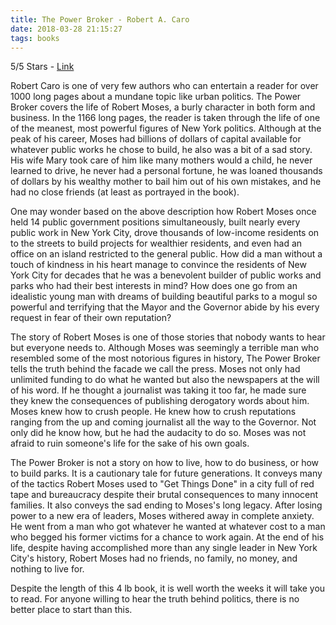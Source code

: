 ```yaml
---
title: The Power Broker - Robert A. Caro
date: 2018-03-28 21:15:27
tags: books
---
```


5/5 Stars - [Link](https://amzn.to/2pOsAHK)

Robert Caro is one of very few authors who can entertain a reader for over 1000 long pages about a mundane topic like urban politics.  The Power Broker covers the life of Robert Moses, a burly character in both form and business.  In the 1166 long pages, the reader is taken through the life of one of the meanest, most powerful figures of New York politics.  Although at the peak of his career, Moses had billions of dollars of capital available for whatever public works he chose to build, he also was a bit of a sad story.  His wife Mary took care of him like many mothers would a child, he never learned to drive, he never had a personal fortune, he was loaned thousands of dollars by his wealthy mother to bail him out of his own mistakes, and he had no close friends (at least as portrayed in the book).

One may wonder based on the above description how Robert Moses once held 14 public government positions simultaneously, built nearly every public work in New York City, drove thousands of low-income residents on to the streets to build projects for wealthier residents, and even had an office on an island restricted to the general public.  How did a man without a touch of kindness in his heart manage to convince the residents of New York City for decades that he was a benevolent builder of public works and parks who had their best interests in mind?  How does one go from an idealistic young man with dreams of building beautiful parks to a mogul so powerful and terrifying that the Mayor and the Governor abide by his every request in fear of their own reputation?

The story of Robert Moses is one of those stories that nobody wants to hear but everyone needs to.  Although Moses was seemingly a terrible man who resembled some of the most notorious figures in history, The Power Broker tells the truth behind the facade we call the press.  Moses not only had unlimited funding to do what he wanted but also the newspapers at the will of his word.  If he thought a journalist was taking it too far, he made sure they knew the consequences of publishing derogatory words about him.  Moses knew how to crush people.  He knew how to crush reputations ranging from the up and coming journalist all the way to the Governor.  Not only did he know how, but he had the audacity to do so.   Moses was not afraid to ruin someone's life for the sake of his own goals.

The Power Broker is not a story on how to live, how to do business, or how to build parks.  It is a cautionary tale for future generations.  It conveys many of the tactics Robert Moses used to "Get Things Done" in a city full of red tape and bureaucracy despite their brutal consequences to many innocent families.  It also conveys the sad ending to Moses's long legacy.  After losing power to a new era of leaders, Moses withered away in complete anxiety.  He went from a man who got whatever he wanted at whatever cost to a man who begged his former victims for a chance to work again.  At the end of his life, despite having accomplished more than any single leader in New York City's history, Robert Moses had no friends, no family, no money, and nothing to live for.

Despite the length of this 4 lb book, it is well worth the weeks it will take you to read.  For anyone willing to hear the truth behind politics, there is no better place to start than this.